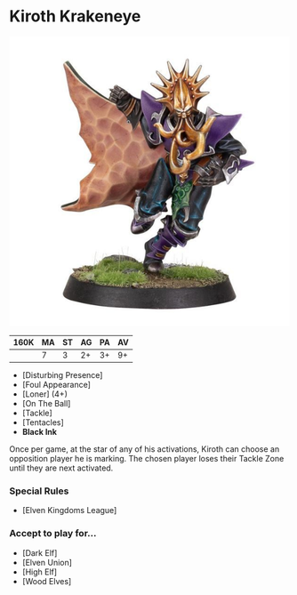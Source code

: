 # Kiroth Krakeneye

![](../media/starplayers/KirothKrakeneye1.jpg)

| 160K  | MA | ST | AG | PA | AV |
| --- | --- | --- | --- | --- | --- |
| | 7 | 3 | 2+ | 3+ | 9+ |

* [Disturbing Presence]
* [Foul Appearance]
* [Loner] (4+)
* [On The Ball]
* [Tackle]
* [Tentacles]
* **Black Ink**

Once per game, at the star of any of his activations, Kiroth can choose an opposition player he is marking. The chosen player loses their Tackle Zone until they are next activated.

### Special Rules
* [Elven Kingdoms League]

### Accept to play for...
* [Dark Elf]
* [Elven Union]
* [High Elf]
* [Wood Elves]